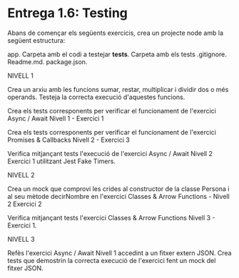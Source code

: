 # Entrega 1.6: Testing


Abans de començar els següents exercicis, crea un projecte node amb la següent estructura:

app. Carpeta amb el codi a testejar
__tests__. Carpeta amb els tests
.gitignore. 
Readme.md. 
package.json. 


NIVELL 1

Crea un arxiu amb les funcions sumar, restar, multiplicar i dividir dos o més operands. Testeja la correcta execució d'aquestes funcions.

Crea els tests corresponents per verificar el funcionament de l'exercici Async / Await Nivell 1 - Exercici 1

Crea els tests corresponents per verificar el funcionament de l'exercici Promises & Callbacks Nivell 2 - Exercici 3

Verifica mitjançant tests l'execució de l'exercici Async / Await Nivell 2 Exercici 1 utilitzant Jest Fake Timers.


NIVELL 2

Crea un mock que comprovi les crides al constructor de la classe Persona i al seu mètode decirNombre en l'exercici Classes & Arrow Functions - Nivell 2 Exercici 2

Verifica mitjançant tests l'exercici Classes & Arrow Functions Nivell 3 - Exercici 1.


NIVELL 3

Refès l'exercici Async / Await Nivell 1 accedint a un fitxer extern JSON. Crea tests que demostrin la correcta execució de l'exercici fent un mock del fitxer JSON.
